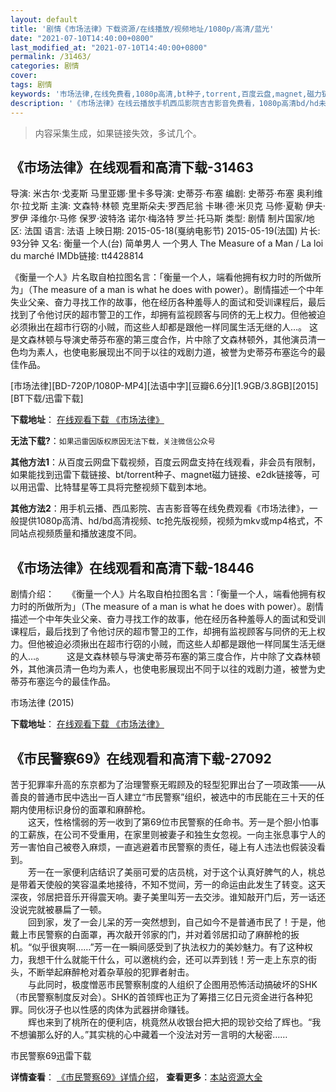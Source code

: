 ```yaml
---
layout: default
title: '剧情《市场法律》下载资源/在线播放/视频地址/1080p/高清/蓝光'
date: "2021-07-10T14:40:00+0800"
last_modified_at: "2021-07-10T14:40:00+0800"
permalink: /31463/
categories: 剧情
cover:
tags: 剧情
keywords: '市场法律,在线免费看,1080p高清,bt种子,torrent,百度云盘,magnet,磁力链,迅雷下载资源'
description: '《市场法律》在线云播放手机西瓜影院吉吉影音免费看，1080p高清bd/hd未删减完整版和tc抢先枪版，mkv/mp4格式，附带bt/torrent种子、magnet/磁力链、百度云盘、网盘资源迅雷下载链接'
---
```


>内容采集生成，如果链接失效，多试几个。


## 《市场法律》在线观看和高清下载-31463

导演: 米古尔·戈麦斯 马里亚娜·里卡多导演: 史蒂芬·布塞 编剧: 史蒂芬·布塞 奥利维尔·拉戈斯 主演: 文森特·林顿 克里斯朵夫·罗西尼翁 卡琳·德·米贝克 马修·夏勒 伊夫·罗伊 泽维尔·马修 保罗·波特洛 诺尔·梅洛特 罗兰·托马斯 类型: 剧情 制片国家/地区: 法国 语言: 法语 上映日期: 2015-05-18(戛纳电影节) 2015-05-19(法国) 片长: 93分钟 又名: 衡量一个人(台) 简单男人 一个男人 The Measure of a Man / La loi du marché IMDb链接: tt4428814

《衡量一个人》片名取自柏拉图名言：「衡量一个人，端看他拥有权力时的所做所为」（The measure of a man is what he does with power）。剧情描述一个中年失业父亲、奋力寻找工作的故事，他在经历各种羞辱人的面试和受训课程后，最后找到了令他讨厌的超市警卫的工作，却拥有监视顾客与同侪的无上权力。但他被迫必须揪出在超市行窃的小贼，而这些人却都是跟他一样同属生活无继的人…。 这是文森林顿与导演史蒂芬布塞的第三度合作，片中除了文森林顿外，其他演员清一色均为素人，也使电影展现出不同于以往的戏剧力道，被誉为史蒂芬布塞迄今的最佳作品。


[市场法律][BD-720P/1080P-MP4][法语中字][豆瓣6.6分][1.9GB/3.8GB][2015][BT下载/迅雷下载]

**下载地址**： [在线观看下载 《市场法律》](https://www.btdx8.com/torrent/the_measure_of_a_man_2015.html) 


**无法下载?**：`如果迅雷因版权原因无法下载，关注微信公众号 `

**其他方法1**：从百度云网盘下载视频，百度云网盘支持在线观看，非会员有限制，如果能找到迅雷下载链接、bt/torrent种子、magnet磁力链接、e2dk链接等，可以用迅雷、比特彗星等工具将完整视频下载到本地。

**其他方法2**：用手机云播、西瓜影院、吉吉影音等在线免费观看《市场法律》，一般提供1080p高清、hd/bd高清视频、tc抢先版视频，视频为mkv或mp4格式，不同站点视频质量和播放速度不同。


## 《市场法律》在线观看和高清下载-18446

剧情介绍：　　《衡量一个人》片名取自柏拉图名言：「衡量一个人，端看他拥有权力时的所做所为」（The measure of a man is what he does with power）。剧情描述一个中年失业父亲、奋力寻找工作的故事，他在经历各种羞辱人的面试和受训课程后，最后找到了令他讨厌的超市警卫的工作，却拥有监视顾客与同侪的无上权力。但他被迫必须揪出在超市行窃的小贼，而这些人却都是跟他一样同属生活无继的人…。  　　这是文森林顿与导演史蒂芬布塞的第三度合作，片中除了文森林顿外，其他演员清一色均为素人，也使电影展现出不同于以往的戏剧力道，被誉为史蒂芬布塞迄今的最佳作品。


市场法律 (2015)

**下载地址**： [在线观看下载 《市场法律》](https://www.btbtdy.me/btdy/dy2948.html) 


## 《市民警察69》在线观看和高清下载-27092

苦于犯罪率升高的东京都为了治理警察无暇顾及的轻型犯罪出台了一项政策&mdash;—从善良的普通市民中选出一百人建立“市民警察”组织，被选中的市民能在三十天的任期内使用标识身份的面罩和麻醉枪。<br />　　这天，性格懦弱的芳一收到了第69位市民警察的任命书。芳一是个胆小怕事的工薪族，在公司不受重用，在家里则被妻子和独生女忽视。一向主张息事宁人的芳一害怕自己被卷入麻烦，一直逃避着市民警察的责任，碰上有人违法也假装没看到。<br />　　芳一在一家便利店结识了美丽可爱的店员桃，对于这个认真好脾气的人，桃总是带着天使般的笑容温柔地接待，不知不觉间，芳一的命运由此发生了转变。这天深夜，邻居把音乐开得震天响。妻子美里叫芳一去交涉。谁知敲开门后，芳一话还没说完就被暴扁了一顿。<br />　　回到家，发了一会儿呆的芳一突然想到，自己如今不是普通市民了！于是，他戴上市民警察的白面罩，再次敲开邻家的门，并对着邻居扣动了麻醉枪的扳机。&ldquo;似乎很爽啊&hellip;…”芳一在一瞬间感受到了执法权力的美妙魅力。有了这种权力，我想干什么就能干什么，可以邀桃约会，还可以弄到钱！芳一走上东京的街头，不断举起麻醉枪对着杂草般的犯罪者射击。<br />　　与此同时，极度憎恶市民警察制度的人组织了企图用恐怖活动搞破坏的SHK（市民警察制度反对会）。SHK的首领辉也正为了筹措三亿日元资金进行各种犯罪。同伙冴子也以性感的肉体为武器拼命赚钱。<br />　　辉也来到了桃所在的便利店，桃竟然从收银台把大把的现钞交给了辉也。&ldquo;我不想骗那么好的人。&rdquo;其实桃的心中藏着一个没法对芳一言明的大秘密&hellip;…


市民警察69迅雷下载

**详情查看**： [《市民警察69》详情介绍](/movie/27092/)， **查看更多**：[本站资源大全](/movie/t/all/)

